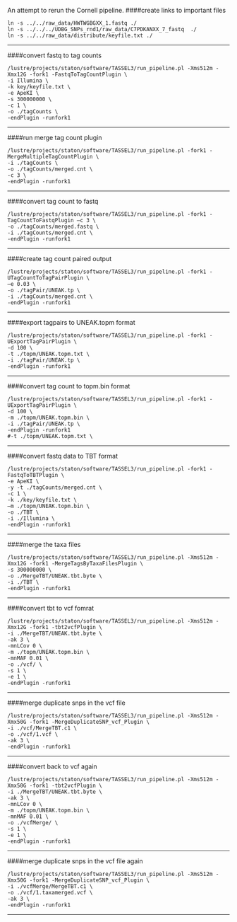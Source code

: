 An attempt to rerun the Cornell pipeline.
####create links to important files
```
ln -s ../../raw_data/HWTWGBGXX_1.fastq ./
ln -s ../../../UDBG_SNPs_rnd1/raw_data/C7PDKANXX_7_fastq  ./
ln -s ../../raw_data/distribute/keyfile.txt ./
```
---
####convert fastq to tag counts
```
/lustre/projects/staton/software/TASSEL3/run_pipeline.pl -Xms512m -Xmx12G -fork1 -FastqToTagCountPlugin \
-i Illumina \
-k key/keyfile.txt \
-e ApeKI \
-s 300000000 \
-c 1 \
-o ./tagCounts \
-endPlugin -runfork1
```
---
####run merge tag count plugin
```
/lustre/projects/staton/software/TASSEL3/run_pipeline.pl -fork1 -MergeMultipleTagCountPlugin \
-i ./tagCounts \
-o ./tagCounts/merged.cnt \
-c 3 \
-endPlugin -runfork1
```
---
####convert tag count to fastq
```
/lustre/projects/staton/software/TASSEL3/run_pipeline.pl -fork1 -TagCountToFastqPlugin –c 3 \
-o ./tagCounts/merged.fastq \
-i ./tagCounts/merged.cnt \
-endPlugin -runfork1
```
---
####create tag count paired output
```
/lustre/projects/staton/software/TASSEL3/run_pipeline.pl -fork1 -UTagCountToTagPairPlugin \
–e 0.03 \
-o ./tagPair/UNEAK.tp \
-i ./tagCounts/merged.cnt \
-endPlugin -runfork1
```
---
####export tagpairs to UNEAK.topm format
```
/lustre/projects/staton/software/TASSEL3/run_pipeline.pl -fork1 -UExportTagPairPlugin \
-d 100 \
-t ./topm/UNEAK.topm.txt \
-i ./tagPair/UNEAK.tp \
-endPlugin -runfork1
```
---
####convert tag count to topm.bin format
```
/lustre/projects/staton/software/TASSEL3/run_pipeline.pl -fork1 -UExportTagPairPlugin \
-d 100 \
-m ./topm/UNEAK.topm.bin \
-i ./tagPair/UNEAK.tp \
-endPlugin -runfork1
#-t ./topm/UNEAK.topm.txt \
```
---
####convert fastq data to TBT format
```
/lustre/projects/staton/software/TASSEL3/run_pipeline.pl -fork1 -FastqToTBTPlugin \
-e ApeKI \
-y -t ./tagCounts/merged.cnt \
-c 1 \
-k ./key/keyfile.txt \
–m ./topm/UNEAK.topm.bin \
-o ./TBT \
-i ./Illumina \
-endPlugin -runfork1
```
---
####merge the taxa files 
```
/lustre/projects/staton/software/TASSEL3/run_pipeline.pl -Xms512m -Xmx12G -fork1 -MergeTagsByTaxaFilesPlugin \
-s 300000000 \
-o ./MergeTBT/UNEAK.tbt.byte \
-i ./TBT \
-endPlugin -runfork1
```
---
####convert tbt to vcf fomrat
```
/lustre/projects/staton/software/TASSEL3/run_pipeline.pl -Xms512m -Xmx12G -fork1 -tbt2vcfPlugin \
-i ./MergeTBT/UNEAK.tbt.byte \
-ak 3 \
-mnLCov 0 \
-m ./topm/UNEAK.topm.bin \
-mnMAF 0.01 \
-o ./vcf/ \
-s 1 \
-e 1 \
-endPlugin -runfork1
```
---
####merge duplicate snps in the vcf file
```
/lustre/projects/staton/software/TASSEL3/run_pipeline.pl -Xms512m -Xmx50G -fork1 -MergeDuplicateSNP_vcf_Plugin \
-i ./vcf/MergeTBT.c1 \
-o ./vcf/1.vcf \
-ak 3 \
-endPlugin -runfork1
```
---
####convert back to vcf again
```
/lustre/projects/staton/software/TASSEL3/run_pipeline.pl -Xms512m -Xmx50G -fork1 -tbt2vcfPlugin \
-i ./MergeTBT/UNEAK.tbt.byte \
-ak 3 \
-mnLCov 0 \
-m ./topm/UNEAK.topm.bin \
-mnMAF 0.01 \
-o ./vcfMerge/ \
-s 1 \
-e 1 \
-endPlugin -runfork1
```
---
####merge duplicate snps in the vcf file again
```
/lustre/projects/staton/software/TASSEL3/run_pipeline.pl -Xms512m -Xmx50G -fork1 -MergeDuplicateSNP_vcf_Plugin \
-i ./vcfMerge/MergeTBT.c1 \
-o ./vcf/1.taxamerged.vcf \
-ak 3 \
-endPlugin -runfork1
```
---
